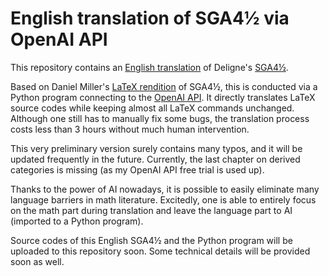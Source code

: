 
# English translation of SGA4½ via OpenAI API

This repository contains an [English translation](https://github.com/Shaw2048/translation/blob/main/SGA4%C2%BD.pdf) of Deligne's [SGA4½](https://publications.ias.edu/node/378).

Based on Daniel Miller's [LaTeX rendition](https://github.com/NomiL/sga4.5/) of SGA4½, this is conducted via a Python program connecting to the [OpenAI API](https://platform.openai.com/). It directly translates LaTeX source codes while keeping almost all LaTeX commands unchanged. Although one still has to manually fix some bugs, the translation process costs less than 3 hours without much human intervention.

This very preliminary version surely contains many typos, and it will be updated frequently in the future. Currently, the last chapter on derived categories is missing (as my OpenAI API free trial is used up).

Thanks to the power of AI nowadays, it is possible to easily eliminate many language barriers in math literature. Excitedly, one is able to entirely focus on the math part during translation and leave the language part to AI (imported to a Python program).

Source codes of this English SGA4½ and the Python program will be uploaded to this repository soon. Some technical details will be provided soon as well.
